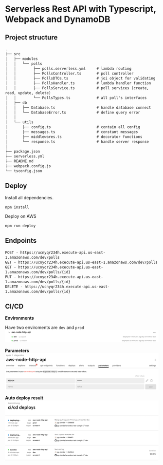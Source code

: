 # Serverless Rest API with Typescript, Webpack and DynamoDB

## Project structure

```
.
├── src
│   ├── modules
│   │   └── polls
│   │        ├── polls.serverless.yml     # lambda routing
│   │        ├── PollsController.ts       # poll controller
│   │        ├── PollsDTOs.ts             # joi object for validating
│   │        ├── PollsHandler.ts          # lambda handler function
│   │        ├── PollsService.ts          # poll services (create, read, update, delete)
│   │        └── PollsTypes.ts            # all poll's interfaces
│   ├── db
│   │   ├── Database.ts                   # handle database connect
│   │   └── DatabaseError.ts              # define query error
│   │
│   └── utils
│       ├── config.ts                     # contain all config
│       ├── messages.ts                   # constant messages
│       ├── middlewares.ts                # decorator functions
│       └── response.ts                   # handle server response
│
├── package.json
├── serverless.yml                     
├── README.md
├── webpack.config.js
└── tsconfig.json     
```

## Deploy

Install all dependencies.
```
npm install
```

Deploy on AWS
```
npm run deploy
```

## Endpoints

```
POST - https://ucnyqr234h.execute-api.us-east-1.amazonaws.com/dev/polls
GET - https://ucnyqr234h.execute-api.us-east-1.amazonaws.com/dev/polls
GET - https://ucnyqr234h.execute-api.us-east-1.amazonaws.com/dev/polls/{id}
PUT - https://ucnyqr234h.execute-api.us-east-1.amazonaws.com/dev/polls/{id}
DELETE - https://ucnyqr234h.execute-api.us-east-1.amazonaws.com/dev/polls/{id}
```

## CI/CD

**Environments**

Have two enviroments are `dev` and `prod`
![ci/cd enviroments](https://github.com/pg-chirsle/serverless-test-sample/blob/main/statics/environments.png)

**Parameters**
![ci/cd image](https://github.com/pg-chirsle/serverless-test-sample/blob/main/statics/parameters.png)

**Auto deploy result**
![ci/cd image](https://github.com/pg-chirsle/serverless-test-sample/blob/main/statics/cicdresult.png)